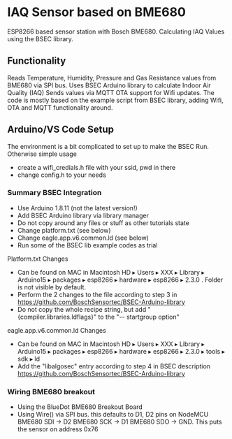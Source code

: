 # IAQ Sensor based on BME680
ESP8266 based sensor station with Bosch BME680. Calculating IAQ Values using the BSEC library.

## Functionality
Reads Temperature, Humidity, Pressure and Gas Resistance values from BME680 via SPI bus.
Uses BSEC Arduino library to calculate Indoor Air Quality (IAQ)
Sends values via MQTT
OTA support for Wifi updates.
The code is mostly based on the example script from BSEC library, adding Wifi, OTA and MQTT functionality around.

## Arduino/VS Code Setup
The environment is a bit complicated to set up to make the BSEC Run.
Otherwise simple usage
- create a wifi_credials.h file with your ssid, pwd in there
- change config.h to your needs

### Summary BSEC Integration
- Use Arduino 1.8.11 (not the latest version!)
- Add BSEC Arduino library via library manager
- Do not copy around any files or stuff as other tutorials state
- Change platform.txt (see below)
- Change eagle.app.v6.common.ld (see below)
- Run some of the BSEC lib example codes as trial

Platform.txt Changes
- Can be found on MAC in Macintosh HD⁩ ▸ ⁨Users⁩ ▸ XXX ▸ ⁨Library⁩ ▸ ⁨Arduino15⁩ ▸ ⁨packages⁩ ▸ ⁨esp8266⁩ ▸ ⁨hardware⁩ ▸ ⁨esp8266⁩ ▸ ⁨2.3.0⁩ . Folder is not visible by default.
- Perform the 2 changes to the file according to step 3 in  https://github.com/BoschSensortec/BSEC-Arduino-library
- Do not copy the whole recipe string, but add "{compiler.libraries.ldflags}" to the "-- startgroup option"

eagle.app.v6.common.ld Changes
- Can be found on MAC in Macintosh HD⁩ ▸ ⁨Users⁩ ▸ XXX ▸ ⁨Library⁩ ▸ ⁨Arduino15⁩ ▸ ⁨packages⁩ ▸ ⁨esp8266⁩ ▸ ⁨hardware⁩ ▸ ⁨esp8266⁩ ▸ ⁨2.3.0⁩ ▸ ⁨tools⁩ ▸ ⁨sdk⁩ ▸ ⁨ld⁩
- Add the "libalgosec" entry according to step 4 in BSEC description  https://github.com/BoschSensortec/BSEC-Arduino-library

### Wiring BME680 breakout
- Using the BlueDot BME680 Breakout Board
- Using Wire() via SPI bus. this defaults to D1, D2 pins on NodeMCU 
BME680 SDI -> D2
BME680 SCK -> D1
BME680 SDO -> GND. This puts the sensor on address 0x76